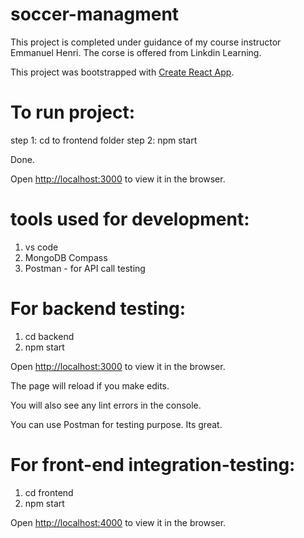 # soccer-managment
This project is completed under guidance of my course instructor Emmanuel Henri.
The corse is offered from Linkdin Learning.

This project was bootstrapped with [Create React App](https://github.com/facebook/create-react-app).

# To run project:

step 1: cd to frontend folder
step 2: npm start

Done.

Open [http://localhost:3000](http://localhost:3000) to view it in the browser.


# tools used for development:
1. vs code 
2. MongoDB Compass
3. Postman - for API call testing

# For backend testing:
1. cd backend
2. npm start

Open [http://localhost:3000](http://localhost:3000) to view it in the browser.

The page will reload if you make edits.

You will also see any lint errors in the console.

You can use Postman for testing purpose. Its great.

# For front-end integration-testing:
1. cd frontend
2. npm start

Open [http://localhost:4000](http://localhost:4000) to view it in the browser.




